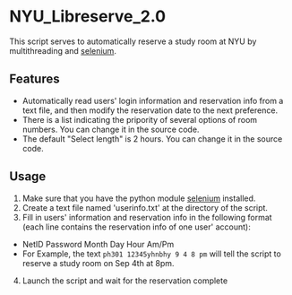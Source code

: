 # NYU_Libreserve_2.0
This script serves to automatically reserve a study room at NYU by multithreading and [selenium](http://selenium.googlecode.com/git/docs/api/py/index.html#installing).

## Features
* Automatically read users' login information and reservation info from a text file, and then modify the reservation date to the next preference.
* There is a list indicating the pripority of several options of room numbers. You can change it in the source code.
* The default "Select length" is 2 hours. You can change it in the source code.

## Usage
1. Make sure that you have the python module [selenium](http://selenium.googlecode.com/git/docs/api/py/index.html#installing) installed.
2. Create a text file named 'userinfo.txt' at the directory of the script.
3. Fill in users' information and reservation info in the following format (each line contains the reservation info of one user' account):
  * NetID Password Month Day Hour Am/Pm
  * For Example, the text `ph301 12345yhnbhy 9 4 8 pm` will tell the script to reserve a study room on Sep 4th at 8pm.
4. Launch the script and wait for the reservation complete 


